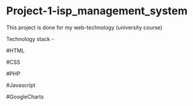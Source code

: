# Project-1-isp_management_system
This project is done for my web-technology (university course)

Technology stack -

#HTML

#CSS

#PHP

#Javascript

#GoogleCharts

